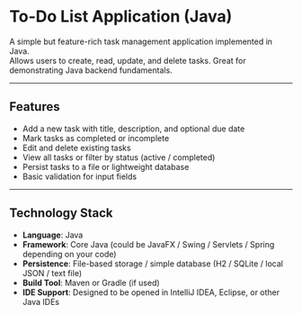 # To-Do List Application (Java)

A simple but feature-rich task management application implemented in Java.  
Allows users to create, read, update, and delete tasks. Great for demonstrating Java backend fundamentals.

---

## Features

- Add a new task with title, description, and optional due date  
- Mark tasks as completed or incomplete  
- Edit and delete existing tasks  
- View all tasks or filter by status (active / completed)  
- Persist tasks to a file or lightweight database  
- Basic validation for input fields  

---

## Technology Stack

- **Language**: Java  
- **Framework**: Core Java (could be JavaFX / Swing / Servlets / Spring depending on your code)  
- **Persistence**: File-based storage / simple database (H2 / SQLite / local JSON / text file)  
- **Build Tool**: Maven or Gradle (if used)  
- **IDE Support**: Designed to be opened in IntelliJ IDEA, Eclipse, or other Java IDEs  

